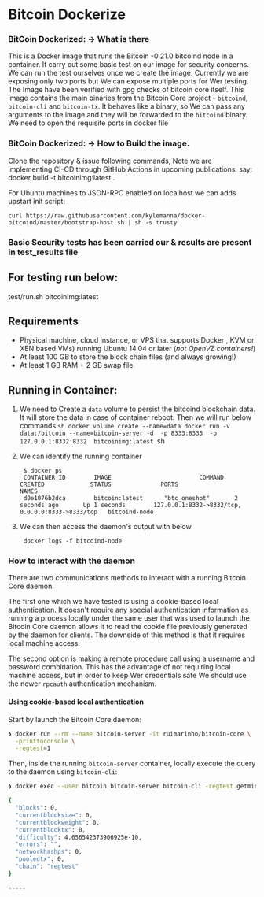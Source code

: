 Bitcoin Dockerize
===================
### BitCoin Dockerized: -> What is there
This is a Docker image that runs the Bitcoin -0.21.0 bitcoind node in a container. It carry out some basic test on our image for security concerns. We can run the test ourselves once we create the image. Currently we are exposing only two ports but We can expose multiple ports for Wer testing.
The Image have been verified with gpg checks of bitcoin core itself.
This image contains the main binaries from the Bitcoin Core project - `bitcoind`, `bitcoin-cli` and `bitcoin-tx`. It behaves like a binary, so We can pass any arguments to the image and they will be forwarded to the `bitcoind` binary. We need to open the requisite ports in docker file
### BitCoin Dockerized: -> How to Build the image.
Clone the repository & issue following commands, Note we are implementing CI-CD through GitHub Actions in upcoming publications.
say:
docker build -t bitcoinimg:latest .


For Ubuntu machines to JSON-RPC enabled on localhost we can adds upstart init script:

    curl https://raw.githubusercontent.com/kylemanna/docker-bitcoind/master/bootstrap-host.sh | sh -s trusty

### Basic Security tests has been carried our & results are present in test_results file

For testing run below:
-----------------------------

test/run.sh bitcoinimg:latest


Requirements
------------

* Physical machine, cloud instance, or VPS that supports Docker , KVM or XEN based VMs) running Ubuntu 14.04 or later (*not OpenVZ containers!*)
* At least 100 GB to store the block chain files (and always growing!)
* At least 1 GB RAM + 2 GB swap file

Running in Container:
-------------------------

1. We need to Create a `data` volume to persist the bitcoind blockchain data.  It will store the data in case of container reboot. Then we will run below commands
        ```sh
        docker volume create --name=data
        docker run -v data:/bitcoin --name=bitcoin-server -d  -p 8333:8333  -p 127.0.0.1:8332:8332  bitcoinimg:latest
        ```sh

2. We can identify the running container 

        $ docker ps
        CONTAINER ID        IMAGE                         COMMAND             CREATED             STATUS              PORTS                                              NAMES
        d0e1076b2dca        bitcoin:latest      "btc_oneshot"       2 seconds ago       Up 1 seconds        127.0.0.1:8332->8332/tcp, 0.0.0.0:8333->8333/tcp   bitcoind-node

3. We can then access the daemon's output with below

        docker logs -f bitcoind-node

### How to interact with the daemon

There are two communications methods to interact with a running Bitcoin Core daemon.

The first one which we have tested is using a cookie-based local authentication. It doesn't require any special authentication information as running a process locally under the same user that was used to launch the Bitcoin Core daemon allows it to read the cookie file previously generated by the daemon for clients. The downside of this method is that it requires local machine access.

The second option is making a remote procedure call using a username and password combination. This has the advantage of not requiring local machine access, but in order to keep Wer credentials safe We should use the newer `rpcauth` authentication mechanism.



#### Using cookie-based local authentication

Start by launch the Bitcoin Core daemon:

```sh
❯ docker run --rm --name bitcoin-server -it ruimarinho/bitcoin-core \
  -printtoconsole \
  -regtest=1
```

Then, inside the running `bitcoin-server` container, locally execute the query to the daemon using `bitcoin-cli`:

```sh
❯ docker exec --user bitcoin bitcoin-server bitcoin-cli -regtest getmininginfo

{
  "blocks": 0,
  "currentblocksize": 0,
  "currentblockweight": 0,
  "currentblocktx": 0,
  "difficulty": 4.656542373906925e-10,
  "errors": "",
  "networkhashps": 0,
  "pooledtx": 0,
  "chain": "regtest"
}

-----


